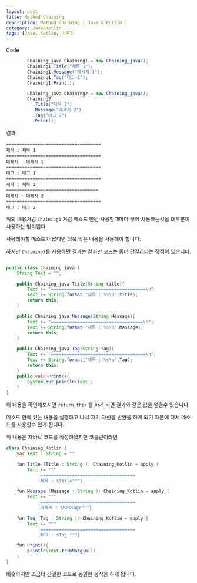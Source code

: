 ```yaml
---
layout: post
title: Method Chaining
description: Method Chaining ( Java & Kotlin )
category: Java&Kotlin
tags: [Java, Kotlin, 이론]
---
```



Code
``` java
        Chaining_java Chaining1 = new Chaining_java();
        Chaining1.Title("제목 1");
        Chaining1.Message("메세지 1");
        Chaining1.Tag("태그 1");
        Chaining1.Print();

        Chaining_java Chaining2 = new Chaining_java();
        Chaining2
          .Title("제목 2")
          .Message("메세지 2")
          .Tag("태그 2")
          .Print();
```
결과
```
====================================
제목 : 제목 1
====================================
메세지 : 메세지 1
====================================
태그 : 태그 1
====================================
제목 : 제목 2
===================================
메세지 : 메세지 2
====================================
태그 : 태그 2
```

위의 내용처럼 `Chaining1` 처럼 메소드 한번 사용할때마다 끊어 사용하는것을 대부분이 사용하는 방식입다.

사용해야할 메소드가 많다면 더욱 많은 내용을 사용해야 합니다.

하지만 `Chaining2`를 사용하면 결과는 같지만 코드는 좀더 간결하다는 장점이 있습니다.


```java

public class Chaining_java {
    String Text = "";

    public Chaining_java Title(String title){
        Text += "====================================\n";
        Text += String.format("제목 : %s\n",title);
        return this;
    }

    public Chaining_java Message(String Message){
        Text += "===================================\n";
        Text += String.format("제목 : %s\n",Message);
        return this;
    }

    public Chaining_java Tag(String Tag){
        Text += "====================================\n";
        Text += String.format("제목 : %s\n",Tag);
        return this;
    }
    public void Print(){
        System.out.println(Text);
    }
}
```

위 내용을 확인해보시면 `return this` 를 하게 되면 결과와 같은 값을 얻을수 있습니다.

메소드 안에 있는 내용을 실행하고 나서 자기 자신을 반환을 하게 되기 때문에 다시 메소드를 사용할수 있게 됩니다.

위 내용은 자바로 코드를 작성하였지만 코틀린이라면
```java
class Chaining_Kotlin {
    var Text : String = ""

    fun Title (Title : String ): Chaining_Kotlin = apply {
        Text += """
            |====================================
            |제목 : $Title"""}

    fun Message (Message : String ): Chaining_Kotlin = apply {
        Text += """
            |====================================
            |메세지 : $Message"""}

    fun Tag (Tag : String ): Chaining_Kotlin = apply {
        Text += """
            |====================================
            |태그 : $Tag """}

    fun Print(){
        println(Text.trimMargin())
    }
}
```

비슷하지만 조금더 간결한 코드로 동일한 동작을 하게 됩니다.
